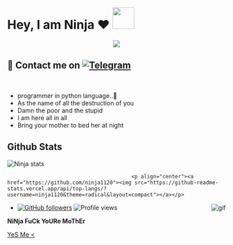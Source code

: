 # Hey, I am Ninja ❤️  <img src="https://i.pinimg.com/originals/01/63/6c/01636c5434cd0462086620c60fdfec16.gif" width="50px">

<p align="center">
  <img src="https://media.giphy.com/media/naSgH6R3RHNi8/giphy.gif">
</p>

## 🦄 Contact me on [![Telegram](https://img.shields.io/badge/telegram-1b77FF.svg?style=for-the-badge&logo=telegram)](https://t.me/FUCK_YYOU) 
<br>
<!-- Your badges
You can use the website to generate badges: https://shields.io/
-->
  
- programmer in python language..🍁
- As the name of all the destruction of you
- Damn the poor and the stupid 
- I am here all in all
- Bring your mother to bed her at night
  
##   **Github Stats**
  ![Ninja stats](https://github-readme-stats.vercel.app/api?username=ninja1120&show_icons=true&theme=tokyonight)
 
                                            <p align="center"><a href="https://github.com/ninja1120"><img src="https://github-readme-stats.vercel.app/api/top-langs/?username=ninja1120&theme=radical&layout=compact"></a></p> 


- [![GitHub followers](https://img.shields.io/github/followers/ninja1120.svg?style=social&label=Follow&maxAge=2592000)](https://github.com/ninja1120?tab=followers)
<img align="right" alt="gif" src="https://media.giphy.com/media/xdgisqRDFyO9G/giphy.gif" />  ![Profile views](https://gpvc.arturio.dev/ninja1120)  
  

<!---
Im-zeus/Im-zeus is a ✨ special ✨ repository because its `README.md` (this file) appears on your GitHub profile.
You can click the Preview link to take a look at your changes.
--->


 
 
**NiNja FuCk YoURe MoThEr**

[YeS Me <](https://t.me/dont_run)

